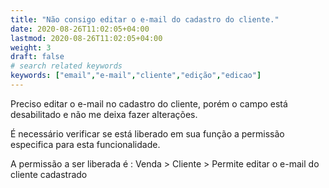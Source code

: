 ```yaml
---
title: "Não consigo editar o e-mail do cadastro do cliente."
date: 2020-08-26T11:02:05+04:00
lastmod: 2020-08-26T11:02:05+04:00
weight: 3
draft: false
# search related keywords
keywords: ["email","e-mail","cliente","edição","edicao"]
---
```


Preciso editar o e-mail no cadastro do cliente, porém o campo está desabilitado e não me deixa fazer alterações.

É necessário verificar se está liberado em sua função a permissão especifica para esta funcionalidade.

A permissão a ser liberada é : Venda > Cliente > Permite editar o e-mail do cliente cadastrado
